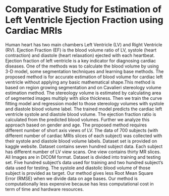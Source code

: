 # Comparative Study for Estimation of Left Ventricle Ejection Fraction using Cardiac MRIs
Human heart has two main chambers Left Ventricle (LV) and Right Ventricle (RV).
Ejection Fraction (EF) is the blood volume ratio of LV, systole (heart contraction)
and diastole (heart relaxation) ejected with each heartbeat. Ejection fraction of left
ventricle is a key indicator for diagnosing cardiac diseases. One of the methods
was to calculate the blood volume by using 3-D model, some segmentation techniques
and learning base methods. The proposed method is for accurate estimation
of blood volume for cardiac left ventricle without applying any basic mathematical
shape.This method is based on region growing segmentation and on Cavalieri
stereology volume estimation method. The stereology volume is estimated by calculating
area of segmented images multiply with slice thickness. Then we train the
curve fitting model and regression model to those stereology volumes with systole
and diastole blood volume label. The trained model predicts the cardiac left ventricle
systole and diastole blood volume. The ejection fraction ratio is calculated from
the predicted blood volumes. Further we analyze this approach based on gender
and age. The proposed method requires different number of short axis views of LV.
The data of 700 subjects (with different number of cardiac MRIs slices of each subject)
was collected with their systole and diastole blood volume labels. Dataset set
is provided on kaggle website. Dataset contains seven hundred subject data. Each
subject has different number of LV view scans. One view contains thirty MR slices.
All Images are in DICOM format. Dataset is divided into training and testing set.
Five hundred subject’s data used for training and two hundred subject’s data used
for testing. The systole and diastolic blood volume of those subject is provided as
target. Our method gives less Root Mean Square Error (RMSE) when we divide
data on age bases. Our method is computationally less expensive because has less
computational cost in term of time and hardware resources.
